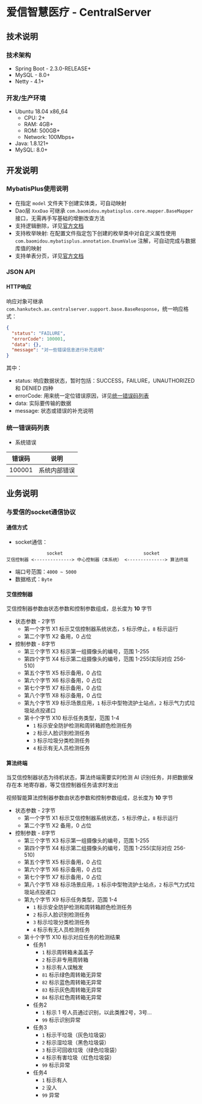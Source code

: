 # 爱信智慧医疗 - CentralServer

## 技术说明

### 技术架构

* Spring Boot - 2.3.0-RELEASE+
* MySQL - 8.0+
* Netty - 4.1+

### 开发/生产环境

* Ubuntu 18.04 x86_64
  * CPU: 2+
  * RAM: 4GB+
  * ROM: 500GB+
  * Network: 100Mbps+
* Java: 1.8.121+
* MySQL: 8.0+


## 开发说明

### MybatisPlus使用说明

* 在指定 `model` 文件夹下创建实体类，可自动映射
* Dao层 `XxxDao` 可继承 `com.baomidou.mybatisplus.core.mapper.BaseMapper` 接口，无需再手写基础的增删改查方法
* 支持逻辑删除，详见[官方文档](https://mp.baomidou.com/guide/logic-delete.html)
* 支持枚举映射: 在配置文件指定包下创建的枚举类中对自定义属性使用 `com.baomidou.mybatisplus.annotation.EnumValue` 注解，可自动完成与数据库值的映射
* 支持单表分页，详见[官方文档](https://mp.baomidou.com/guide/page.html)

### JSON API

#### HTTP响应

响应对象可继承 `com.hankutech.ax.centralserver.support.base.BaseResponse`，统一响应格式：

```json
{
  "status": "FAILURE",
  "errorCode": 100001,
  "data": {},
  "message": "对一些错误信息进行补充说明"
}
```

其中：
* status: 响应数据状态，暂时包括：SUCCESS，FAILURE，UNAUTHORIZED 和 DENIED 四种
* errorCode: 用来统一定位错误原因，详见[统一错误码列表](#统一错误码列表)
* data: 实际要传输的数据
* message: 状态或错误的补充说明

### 统一错误码列表

* 系统错误

错误码 | 说明
--- | ---
100001 | 系统内部错误


## 业务说明

### 与爱信的socket通信协议

#### 通信方式

* socket通信：

```
               socket                              socket
艾信控制器 <--------------> 中心控制器（本系统） <--------------> 算法终端
```

* 端口号范围：`4000 ~ 5000`
* 数据格式：`Byte`

#### 艾信控制器

艾信控制器参数由状态参数和控制参数组成，总长度为 **10** 字节

* 状态参数 - 2字节
  * 第一个字节 X1 标示艾信控制器系统状态，`5` 标示停止，`8` 标示运行
  * 第二个字节 X2 备用，0 占位
* 控制参数 - 8字节
  * 第三个字节 X3 标示第一组摄像头的编号，范围 1-255
  * 第四个字节 X4 标示第二组摄像头的编号，范围 1-255(实际对应 256-510)
  * 第五个字节 X5 标示备用，0 占位
  * 第六个字节 X6 标示备用，0 占位
  * 第七个字节 X7 标示备用，0 占位
  * 第八个字节 X8 标示备用，0 占位
  * 第九个字节 X9 标示场景应用，`1` 标示中型物流护士站点，`2` 标示气力式垃圾站点投递口
  * 第十个字节 X10 标示任务类型，范围 1-4
    * `1` 标示安全防护检测和周转箱颜色检测任务
    * `2` 标示人脸识别检测任务
    * `3` 标示垃圾分类检测任务
    * `4` 标示有无人员检测任务
    
#### 算法终端

当艾信控制器状态为待机状态，算法终端需要实时检测 AI 识别任务，并把数据保存在本
地寄存器，等艾信控制器任务请求时发出

视频智能算法控制器参数由状态参数和控制参数组成，总长度为 **10** 字节

* 状态参数 - 2字节
  * 第一个字节 X1 标示艾信控制器系统状态，`5` 标示停止，`8` 标示运行
  * 第二个字节 X2 备用，0 占位
* 控制参数 - 8字节
  * 第三个字节 X3 标示第一组摄像头的编号，范围 1-255
  * 第四个字节 X4 标示第二组摄像头的编号，范围 1-255(实际对应 256-510)
  * 第五个字节 X5 标示备用，0 占位
  * 第六个字节 X6 标示备用，0 占位
  * 第七个字节 X7 标示备用，0 占位
  * 第八个字节 X8 标示场景应用，`1` 标示中型物流护士站点，`2` 标示气力式垃圾站点投递口
  * 第九个字节 X9 标示任务类型，范围 1-4
    * `1` 标示安全防护检测和周转箱颜色检测任务
    * `2` 标示人脸识别检测任务
    * `3` 标示垃圾分类检测任务
    * `4` 标示有无人员检测任务
  * 第十个字节 X10 标示对应任务的检测结果
    * 任务1
      * `1` 标示周转箱未盖盖子
      * `2` 标示非专用周转箱
      * `3` 标示有人误触发
      * `81` 标示绿色周转箱无异常
      * `82` 标示蓝色周转箱无异常
      * `83` 标示灰色周转箱无异常
      * `84` 标示红色周转箱无异常
    * 任务2
      * `1` 标示 1 号人员通过识别，以此类推2号，3号...
      * `99` 标示识别异常
    * 任务3
      * `1` 标示干垃圾（灰色垃圾袋）
      * `2` 标示湿垃圾（黑色垃圾袋）
      * `3` 标示可回收垃圾（绿色垃圾袋）
      * `4` 标示有害垃圾（红色垃圾袋）
      * `99` 标示异常
    * 任务4
      * `1` 标示有人
      * `2` 没人
      * `99` 异常





